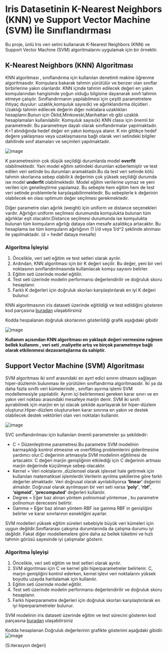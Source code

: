 # Iris Datasetinin K-Nearest Neighbors (KNN) ve Support Vector Machine (SVM) İle Sınıflandırması 

Bu proje, ünlü Iris veri setini kullanarak K-Nearest Neighbors (KNN) ve Support Vector Machine (SVM) algoritmalarını uygulamak için bir örnektir.

## K-Nearest Neighbors (KNN) Algoritması

KNN algoritması , sınıflandırma için kullanılan denetimli makine öğrenme algoritmasıdır. Komşulara bakarak tahmin yürütülür ve benzer olan sınıflar birbirlerine yakın olanlardır. KNN içinde tahmin edilecek değeri en yakın komşularından hangisinde yoğun olduğu bilgisine  dayanarak sınıfı tahmin etmeye çalışılır.
Sınıflandırmanın yapılabilmesi için çeşitli parametrelere ihtiyaç duyulur: uzaklık,komşuluk sayısı(k) ve ağırlıklandırma ölçütleri . 
Uzaklığı tahmin edilecek değerin diğer noktalara uzaklıkları hesaplanır.Bunun için Öklid,Minkowski,Manhattan vb gibi uzaklık hesaplamaları kullanılabilir.
Komşuluk sayısı(k) KNN classı için önemli bir parametredir. Bu parametreye dayalı olarak sınıflandırmalar yapılmaktadır. K=1 alındığında hedef değer en yakın komşuya atanır. K nin gittikçe hedef değere yaklaşması veya uzaklaşmasına bağlı olarak veri setindeki bilgiler dahilinde sınıf atamaları ve seçimleri yapılmaktadır. 


![image](https://github.com/zeyn-zeze/Iris_dataset_KNN_SVM_training/assets/116917341/204811b2-a4ae-46de-9653-a6e821104d36)


K parametresinin çok düşük seçildiği durumlarda model **overfit** olabilmektedir. Yani model eğitim setindeki durumları ezberlemiştir ve test edilen veri setinde bu durumları aramaktadır.Bu da test veri setinde kötü tahmin skorlarına sebep olabilir.k değerinin çok yüksek seçildiği durumda ise model **underfit** olabilmektedir. Model eğitim verilerine uymaz ve yeni verilen için genelleştirme yapılamaz. Bu sebeple hem eğitim hem de test veri setinde problemlerle karşılaşabilinmektedir. Bu sebeplerle k değerinin olabilecek en olası optimum değer seçilmesi gerekmektedir.

Diğer parametre olan ağırlık (weight) için uniform ve distance seçenekleri vardır. Ağırlığın uniform seçilmesi durumunda komşulukta bulunan tüm ağırlıklar eşit olacaktır.Distance seçilmesi durumunda ise komşulukta bulunan tüm komşuların ağırlığı dataya olan mesafe azaldıkça artacaktır. Bu hesaplama ise tüm komşuların ağırlığının (1 )/d  veya 1/d^2  şeklinde alınması ile yapılmaktadır. (d = hedef dataya mesafe)


### Algoritma İşleyişi
1. Öncelikle, veri seti eğitim ve test setleri olarak ayrılır.
2. Ardından, KNN algoritması için bir K değeri seçilir. Bu değer, yeni bir veri noktasının sınıflandırılmasında kullanılacak komşu sayısını belirler.
3. Eğitim seti üzerinde model eğitilir.
4. Test seti üzerinde modelin performansı değerlendirilir ve doğruluk skoru hesaplanır.
5. Farklı K değerleri için doğruluk skorları karşılaştırılarak en iyi K değeri bulunur.

KNN algoritmasının iris dataseti üzerinde eğitildiği ve test edildiğini gösteren kod parçasına [buradan](https://github.com/zeyn-zeze/Iris_dataset_KNN_SVM_training/blob/main/iris_knn.py) ulaşabilirsiniz

Kodda hespalanan doğruluk skorlarının gösterildiği grafik aşağıdaki gibidir

![image](https://github.com/zeyn-zeze/Iris_dataset_KNN_SVM_training/assets/116917341/f92ce5cb-d769-459c-976c-75b1ea93475a)

__Kullanım açısından KNN algoritması en yaklaşık değeri vermesine rağmen bellek kullanımı , veri seti ,maliyette artış ve birçok parametreye bağlı olarak etkilenmesi dezavantajlarına da sahiptir.__

## Support Vector Machine (SVM) Algoritması

SVM algoritması iki sınıf arasındaki en ayırt edici sınırın olmasını sağlayan hiper-düzlemin bulunması ile yürütülen sınıflandırma algoritmasıdır.
İki ya da daha fazla sınıflı veri kümelerinde , sınıfları ayırma işlemi SVM modellemesiyle yapılabilir. Ayrım içi belirlenmesi gereken karar sınırı ve en yakın veri noktası arasındaki mesafeye marjin denir. SVM iki sınıfı ayırabilmek için marjini en iyi olacak şekilde ayarlayarak bir hiper-düzlem oluşturur.Hiper-düzlem oluştururken karar sınırına en yakın ve destek olabilecek destek vektörleri olan veri noktaları kullanılır.

![image](https://github.com/zeyn-zeze/Iris_dataset_KNN_SVM_training/assets/116917341/9b2ada03-4a6c-4915-8082-94c6e5bad0d2)

SVC sınıflandırılması için kullanılan önemli parametreler şu şekildedir:
- C = Düzenleştirme parametresi.Bu parametre SVM modelinin karmaşıklığı kontrol etmesine ve overfitting problemlerini giderilmesine yardımcı olur.C değerinin artmasıyla SVM modelinin eğitilmesi de artacaktır. C değeri marjin genişliğinin etkilediği için C değerinin artması marjin değerinde küçülmeye sebep olacaktır.
- Kernel = Veri noktalarını ,düzlemsel olarak işlevsel hale getirmek için kullanılan matematiksel işlemlerdir.Verilerin ayrılma şekillerine göre farklı değerler almaktadır. Veri doğrusal olarak ayrılabiliyorsa __‘linear’__ değerini almalıdır. Doğrusal olarak ayrılmayan bir veri seti varsa __‘poly’__, __‘rbf’__, __‘sigmoid’__, __‘precomputed’__ değerleri kullanılır.
- Degree = Eğer baz alınan yöntem polinomsal yöntemse , bu parametre polinomun derecesini belirtir.
- Gamma = Eğer baz alınan yöntem RBF ise gamma RBF in genişliğini belirler ve karar sınırlarının esnekliğini ayarlar.

SVM modelleri yüksek eğitim süreleri sebebiyle büyük veri kümeleri için uygun değildir.Sınıflararası çakışma durumlarında da çalışma durumu iyi değildir. Fakat diğer modellemelere göre daha az bellek tüketimi ve hızlı tahmin görüsü sayesinde iyi çalışmalar gösterir.

### Algoritma İşleyişi
1. Öncelikle, veri seti eğitim ve test setleri olarak ayrılır.
2. SVM algoritması için C ve kernel gibi hiperparametreler belirlenir. C, marjın genişliğini kontrol ederken, kernel işlevi veri noktalarını yüksek boyutlu uzayda haritalamak için kullanılır.
3. Eğitim seti üzerinde model eğitilir.
4. Test seti üzerinde modelin performansı değerlendirilir ve doğruluk skoru hesaplanır.
5. Farklı hiperparametre değerleri için doğruluk skorları karşılaştırılarak en iyi hiperparametreler bulunur.

SVM modelinin iris dataseti üzerinde eğitim ve test sürecini gösteren kod parçasına [buradan](https://github.com/zeyn-zeze/Iris_dataset_KNN_SVM_training/blob/main/iris_svm.py) ulaşabilirsiniz

Kodda hesaplanan Doğruluk değerlerinin grafikte gösterimi aşağıdaki gibidir.
![image](https://github.com/zeyn-zeze/Iris_dataset_KNN_SVM_training/assets/116917341/9b4f5473-f609-420d-8c98-ebb657be77e8) 

(S:iterasyon değeri)

